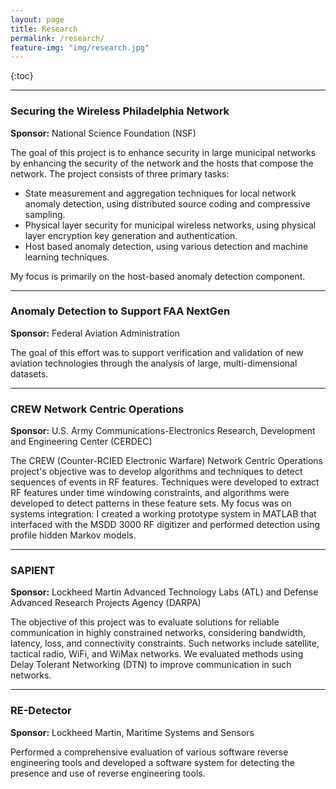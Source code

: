 ```yaml
---
layout: page
title: Research
permalink: /research/
feature-img: "img/research.jpg"
---
```


{:toc}

------------------

### Securing the Wireless Philadelphia Network

**Sponsor:**  National Science Foundation (NSF)


The goal of this project is to enhance security in large municipal networks by enhancing the security of the network and the hosts that compose the network. The project consists of three primary tasks:

* State measurement and aggregation techniques for local network anomaly detection, using distributed source coding and compressive sampling.
* Physical layer security for municipal wireless networks, using physical layer encryption key generation and authentication.
* Host based anomaly detection, using various detection and machine learning techniques.

My focus is primarily on the host-based anomaly detection component.


-----------------

### Anomaly Detection to Support FAA NextGen
**Sponsor:** Federal Aviation Administration

The goal of this effort was to support verification and validation of new aviation technologies through the analysis of large, multi-dimensional datasets.


-----------------


### CREW Network Centric Operations
**Sponsor:** U.S. Army Communications-Electronics Research, Development and Engineering Center (CERDEC)

The CREW (Counter-RCIED Electronic Warfare) Network Centric Operations project's objective was to develop algorithms and techniques to detect sequences of events in RF features.
Techniques were developed to extract RF features under time windowing constraints, and algorithms were developed to detect patterns in these feature sets.
My focus was on systems integration: I created a working prototype system in MATLAB that interfaced with the MSDD 3000 RF digitizer and performed detection using profile hidden Markov models.

-----------------

### SAPIENT
**Sponsor:** Lockheed Martin Advanced Technology Labs (ATL) and Defense Advanced Research Projects Agency (DARPA)

The objective of this project was to evaluate solutions for reliable communication in highly constrained networks, considering bandwidth, latency, loss, and connectivity constraints.  Such networks include satellite, tactical radio, WiFi, and WiMax networks. We evaluated methods using Delay Tolerant Networking (DTN) to improve communication in such networks.

-----------------

### RE-Detector
**Sponsor:** Lockheed Martin, Maritime Systems and Sensors

Performed a comprehensive evaluation of various software reverse engineering tools and developed a software system for detecting the presence and use of reverse engineering tools.
